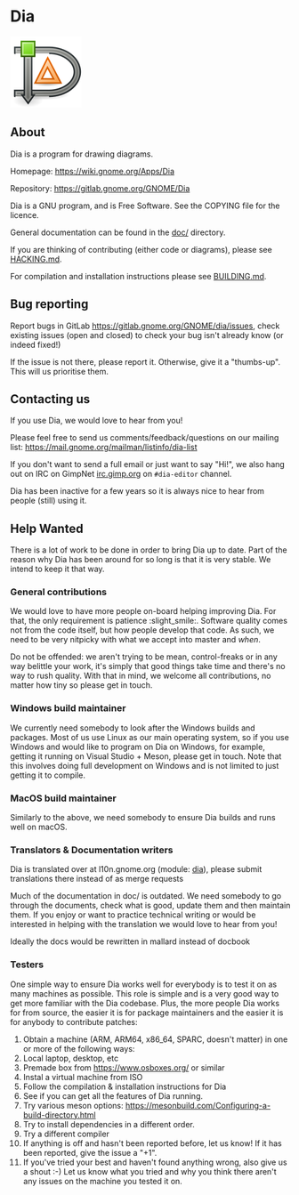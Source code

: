 # Dia

![logo](logo.png)

## About

Dia is a program for drawing diagrams.

Homepage: https://wiki.gnome.org/Apps/Dia

Repository: https://gitlab.gnome.org/GNOME/Dia

Dia is a GNU program, and is Free Software. See the COPYING file for the licence.


General documentation can be found in the [doc/](doc/) directory.

If you are thinking of contributing (either code or diagrams), please see
[HACKING.md](HACKING.md).

For compilation and installation instructions please see [BUILDING.md](BUILDING.md).

## Bug reporting

Report bugs in GitLab https://gitlab.gnome.org/GNOME/dia/issues, check existing issues (open and closed) to check your bug isn't already know (or indeed fixed!)

If the issue is not there, please report it.  Otherwise, give it a "thumbs-up".
This will us prioritise them.

## Contacting us

If you use Dia, we would love to hear from you!

Please feel free to send us comments/feedback/questions on our mailing list:
https://mail.gnome.org/mailman/listinfo/dia-list

If you don't want to send a full email or just want to say "Hi!", we also hang
out on IRC on GimpNet [irc.gimp.org](irc://irc.gimp.org) on `#dia-editor`
channel.

Dia has been inactive for a few years so it is always nice to hear from people (still) using it.

## Help Wanted

There is a lot of work to be done in order to bring Dia up to date.  Part of
the reason why Dia has been around for so long is that it is very stable.
We intend to keep it that way.

### General contributions

We would love to have more people on-board helping improving Dia.  For that,
the only requirement is patience :slight_smile:.  Software quality comes not
from the code itself, but how people develop that code.  As such, we need to
be very nitpicky with what we accept into master and _when_.

Do not be offended: we aren't trying to be mean, control-freaks or in any way
belittle your work, it's simply that good things take time and there's no way
to rush quality.  With that in mind, we welcome all contributions, no matter
how tiny so please get in touch.

### Windows build maintainer

We currently need somebody to look after the Windows builds and packages.
Most of us use Linux as our main operating system, so if you use Windows and
would like to program on Dia on Windows, for example, getting it running on
Visual Studio + Meson, please get in touch.  Note that this involves doing
full development on Windows and is not limited to just getting it to compile.

### MacOS build maintainer

Similarly to the above, we need somebody to ensure Dia builds and runs well
on macOS.

### Translators &amp; Documentation writers

Dia is translated over at l10n.gnome.org (module: [dia](https://l10n.gnome.org/module/dia/)), please submit translations there instead of as merge requests

Much of the documentation in doc/ is outdated.  We need somebody to go through
the documents, check what is good, update them and then maintain them.  If you
enjoy or want to practice technical writing or would be interested in helping
with the translation we would love to hear from you!

Ideally the docs would be rewritten in mallard instead of docbook

### Testers

One simple way to ensure Dia works well for everybody is to test it on as many
machines as possible.  This role is simple and is a very good way to get more
familiar with the Dia codebase.  Plus, the more people Dia works for from
source, the easier it is for package maintainers and the easier it is for
anybody to contribute patches:

  1. Obtain a machine (ARM, ARM64, x86\_64, SPARC, doesn't matter) in one or more
of the following ways:
  2. Local laptop, desktop, etc
  3. Premade box from https://www.osboxes.org/ or similar
  4. Instal a virtual machine from ISO
  5. Follow the compilation & installation instructions for Dia
  6. See if you can get all the features of Dia running.
  7. Try various meson options: https://mesonbuild.com/Configuring-a-build-directory.html
  8. Try to install dependencies in a different order.
  9. Try a different compiler
  10. If anything is off and hasn't been reported before, let us know!  If it has
been reported, give the issue a "+1".
  11. If you've tried your best and haven't found anything wrong, also give us a
shout :-) Let us know what you tried and why you think there aren't any issues
on the machine you tested it on.
